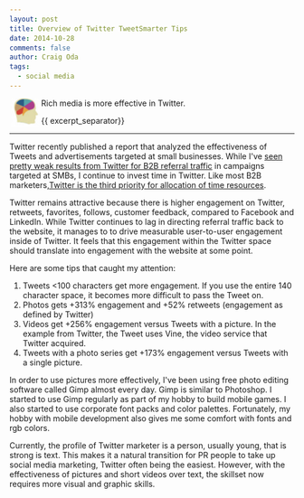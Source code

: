 ```yaml
---
layout: post
title: Overview of Twitter TweetSmarter Tips
date: 2014-10-28
comments: false
author: Craig Oda
tags:
  - social media
---
```

<img src = "/img/blog/header/marketer.jpg" height = "50" hspace="3" align="left">
Rich media is more effective in Twitter.

{{ excerpt_separator}}

---
Twitter recently published a report that analyzed the effectiveness of Tweets and
advertisements targeted at small businesses.  While I've [seen pretty weak results from 
Twitter for B2B referral traffic][referral] in campaigns targeted at SMBs, I continue to
invest time in Twitter.  Like most B2B marketers,[Twitter is the third priority for allocation
of time resources][1].  

Twitter remains attractive because there is higher engagement on Twitter, retweets, favorites, follows,
customer feedback, compared to Facebook and LinkedIn.  While Twitter continues to lag in directing
referral traffic back to the website, it manages to to drive measurable user-to-user engagement inside
of Twitter.  It feels that this engagement within the Twitter space should translate into engagement
with the website at some point.

Here are some tips that caught my attention:

1. Tweets <100 characters get more engagement.  If you use the entire 140 character space, it becomes
more difficult to pass the Tweet on.
2. Photos gets +313% engagement and +52% retweets (engagement as defined by Twitter)
3. Videos get +256% engagement versus Tweets with a picture.  In the example from Twitter, the
Tweet uses Vine, the video service that Twitter acquired.
4. Tweets with a photo series get +173% engagement versus Tweets with a single picture.

In order to use pictures more effectively, I've been using free photo editing software called 
Gimp almost every day.  Gimp is similar to Photoshop.  I started to use Gimp regularly as part of my hobby 
to build mobile games. I also started to use corporate font packs and color palettes.  Fortunately,
my hobby with mobile development also gives me some comfort with fonts and rgb colors.

Currently, the profile of Twitter marketer is a person, usually young, that is strong is text.
This makes it a natural transition for PR people to take up social media marketing, Twitter
often being the easiest.  However, with the effectiveness of pictures and short videos over
text, the skillset now requires more visual and graphic skills.


[1]: http://www.o3rocket.com/2014/08/15/b2b-versus-b2c-social-media.html

[referral]: http://www.o3rocket.com/2014/08/18/social-referral-sources.html